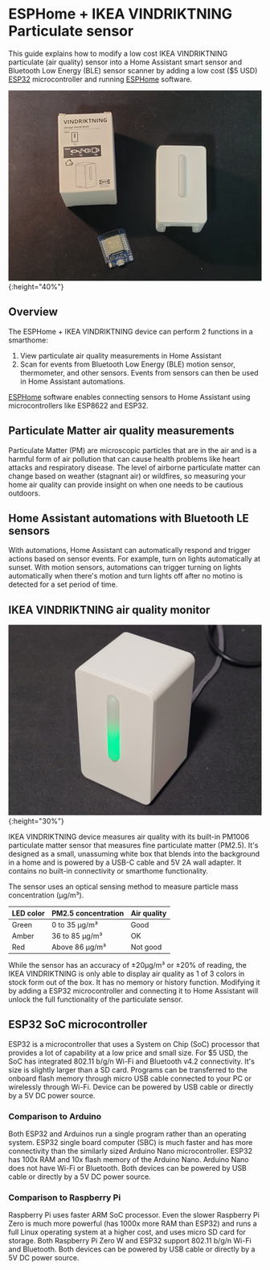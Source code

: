 # ESPHome + IKEA VINDRIKTNING Particulate sensor
This guide explains how to modify a low cost IKEA VINDRIKTNING particulate (air quality) sensor into a Home Assistant smart sensor and Bluetooth Low Energy (BLE) sensor scanner by adding a low cost ($5 USD) [ESP32](https://en.wikipedia.org/wiki/ESP32) microcontroller and running [ESPHome](https://esphome.io) software.

![ESPHome + IKEA VINDRIKTNING air quality sensor ](images/img1.jpg){:height="40%"}

## Overview
The ESPHome + IKEA VINDRIKTNING device can perform 2 functions in a smarthome:
1. View particulate air quality measurements in Home Assistant
2. Scan for events from Bluetooth Low Energy (BLE) motion sensor, thermometer, and other sensors. Events from sensors can then be used in Home Assistant automations.

[ESPHome](https://esphome.io) software enables connecting sensors to Home Assistant using microcontrollers like ESP8622 and ESP32.

## Particulate Matter air quality measurements
Particulate Matter (PM) are microscopic particles that are in the air and is a harmful form of air pollution that can cause health problems like heart attacks and respiratory disease. The level of airborne particulate matter can change based on weather (stagnant air) or wildfires, so measuring your home air quality can provide insight on when one needs to be cautious outdoors.

## Home Assistant automations with Bluetooth LE sensors
With automations, Home Assistant can automatically respond and trigger actions based on sensor events. For example, turn on lights automatically at sunset. With motion sensors, automations can trigger turning on lights automatically when there's motion and turn lights off after no motino is detected for a set period of time.

## IKEA VINDRIKTNING air quality monitor
![IKEA VINDRIKTNING air quality sensor](images/img4.jpg){:height="30%"}

IKEA VINDRIKTNING device measures air quality with its built-in PM1006 particulate matter sensor that measures fine particulate matter (PM2.5). It's designed as a small, unassuming white box that blends into the background in a home and is powered by a USB-C cable and 5V 2A wall adapter. It contains no built-in connectivity or smarthome functionality.

The sensor uses an optical sensing method to measure particle mass concentration (μg/m³).

LED color | PM2.5 concentration | Air quality
----------|---------------------|------------
Green     | 0 to 35 μg/m³       | Good
Amber     | 36 to 85 μg/m³      | OK
Red       | Above 86 μg/m³      | Not good

While the sensor has an accuracy of ±20μg/m³ or ±20% of reading, the IKEA VINDRIKTNING is only able to display air quality as 1 of 3 colors in stock form out of the box. It has no memory or history function. Modifying it by adding a ESP32 microcontroller and connecting it to Home Assistant will unlock the full functionality of the particulate sensor.

## ESP32 SoC microcontroller
ESP32 is a microcontroller that uses a System on Chip (SoC) processor that provides a lot of capability at a low price and small size. For $5 USD, the SoC has integrated 802.11 b/g/n Wi-Fi and Bluetooth v4.2 connectivity. It's size is slightly larger than a SD card. Programs can be transferred to the onboard flash memory through micro USB cable connected to your PC or wirelessly through Wi-Fi. Device can be powered by USB cable or directly by a 5V DC power source.

### Comparison to Arduino
Both ESP32 and Arduinos run a single program rather than an operating system. ESP32 single board computer (SBC) is much faster and has more connectivity than the similarly sized Arduino Nano microcontroller. ESP32 has 100x RAM and 10x flash memory of the Arduino Nano. Arduino Nano does not have Wi-Fi or Bluetooth.  Both devices can be powered by USB cable or directly by a 5V DC power source.

### Comparison to Raspberry Pi
Raspberry Pi uses faster  ARM SoC processor. Even the slower Raspberry Pi Zero is much more powerful (has 1000x more RAM than ESP32) and runs a full Linux operating system at a higher cost, and uses micro SD card for storage. Both Raspberry Pi Zero W and ESP32 support 802.11 b/g/n Wi-Fi and Bluetooth. Both devices can be powered by USB cable or directly by a 5V DC power source.
